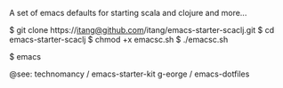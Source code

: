 A set of emacs defaults for starting scala and clojure and more...

$ git clone https://itang@github.com/itang/emacs-starter-scaclj.git
$ cd emacs-starter-scaclj
$ chmod +x emacsc.sh
$ ./emacsc.sh

$ emacs


@see:
technomancy / emacs-starter-kit
g-eorge / emacs-dotfiles

